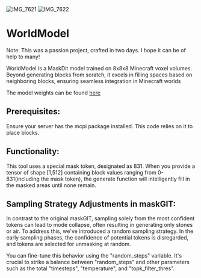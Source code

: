 ![IMG_7621](https://github.com/MaxxP0/WorldModel/assets/95175667/a44c37e5-4951-469a-ae6a-9c5e4fff6568)
![IMG_7622](https://github.com/MaxxP0/WorldModel/assets/95175667/22b11fd4-eaf2-4c50-95e3-f7e443947ea7)

# WorldModel
Note: This was a passion project, crafted in two days. I hope it can be of help to many!

WorldModel is a MaskDit model trained on 8x8x8 Minecraft voxel volumes. Beyond generating blocks from scratch,
it excels in filling spaces based on neighboring blocks, ensuring seamless integration in Minecraft worlds

The model weights can be found [here](https://drive.google.com/file/d/1O6i-WQ-h6H_evhJifdiqhPbPFTC3UAF1/view?usp=drive_link)

## Prerequisites:
Ensure your server has the mcpi package installed. This code relies on it to place blocks.

## Functionality:
This tool uses a special mask token, designated as 831. When you provide a tensor of shape [1,512] containing
block values ranging from 0-831(including the mask token), the generate function will intelligently fill in
the masked areas until none remain.


## Sampling Strategy Adjustments in maskGIT:
In contrast to the original maskGIT, sampling solely from the most confident tokens can lead to mode collapse, often
resulting in generating only stones or air. To address this, we've introduced a random sampling strategy. In the early
sampling phases, the confidence of potential tokens is disregarded, and tokens are selected for unmasking at random.

You can fine-tune this behavior using the "random_steps" variable. It's crucial to strike a balance between "random_steps"
and other parameters such as the total "timesteps", "temperature", and "topk_filter_thres".
